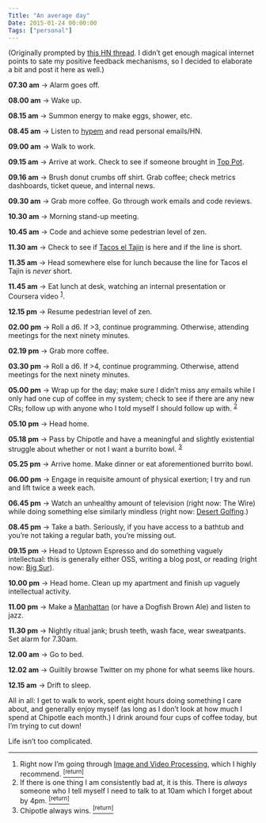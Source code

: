 ```yaml
---
Title: "An average day"
Date: 2015-01-24 00:00:00
Tags: ["personal"]
---
```


<p>(Originally prompted by <a href="https://news.ycombinator.com/item?id=8938915">this HN thread</a>.  I didn’t get enough magical internet points to sate my positive feedback mechanisms, so I decided to elaborate a bit and post it here as well.)</p>


<p><strong>07.30 am</strong> → Alarm goes off.</p>


<p><strong>08.00 am</strong> → Wake up.</p>


<p><strong>08.15 am</strong> → Summon energy to make eggs, shower, etc.</p>


<p><strong>08.45 am</strong> → Listen to <a href="http://hypem.com/jmduke">hypem</a> and read personal emails/HN.</p>


<p><strong>09.00 am</strong> → Walk to work.</p>


<p><strong>09.15 am</strong> → Arrive at work. Check to see if someone brought in <a href="http://www.toppotdoughnuts.com/">Top Pot</a>.</p>


<p><strong>09.16 am</strong> → Brush donut crumbs off shirt. Grab coffee; check metrics dashboards, ticket queue, and internal news.</p>


<p><strong>09.30 am</strong> → Grab more coffee. Go through work emails and code reviews.</p>


<p><strong>10.30 am</strong> → Morning stand-up meeting.</p>


<p><strong>10.45 am</strong> → Code and achieve some pedestrian level of zen.</p>


<p><strong>11.30 am</strong> → Check to see if <a href="http://www.yelp.com/biz/tacos-el-tajin-algona">Tacos el Tajin</a> is here and if the line is short.</p>


<p><strong>11.35 am</strong> → Head somewhere else for lunch because the line for Tacos el Tajin is <em>never</em> short.</p>


<p><strong>11.45 am</strong> → Eat lunch at desk, watching an internal presentation or Coursera video <sup class="footnote-ref" id="fnref:1"><a href="#fn:1" rel="footnote">1</a></sup>.</p>


<p><strong>12.15 pm</strong> → Resume pedestrian level of zen.</p>


<p><strong>02.00 pm</strong> → Roll a d6. If &gt;3, continue programming. Otherwise, attending meetings for the next ninety minutes.</p>


<p><strong>02.19 pm</strong> → Grab more coffee.</p>


<p><strong>03.30 pm</strong> → Roll a d6. If &gt;4, continue programming. Otherwise, attend meetings for the next ninety minutes.</p>


<p><strong>05.00 pm</strong> → Wrap up for the day; make sure I didn’t miss any emails while I only had one cup of coffee in my system; check to see if there are any new CRs; follow up with anyone who I told myself I should follow up with. <sup class="footnote-ref" id="fnref:2"><a href="#fn:2" rel="footnote">2</a></sup></p>


<p><strong>05.10 pm</strong> → Head home.</p>


<p><strong>05.18 pm</strong> → Pass by Chipotle and have a meaningful and slightly existential struggle about whether or not I want a burrito bowl. <sup class="footnote-ref" id="fnref:3"><a href="#fn:3" rel="footnote">3</a></sup></p>


<p><strong>05.25 pm</strong> → Arrive home. Make dinner or eat aforementioned burrito bowl.</p>


<p><strong>06.00 pm</strong> → Engage in requisite amount of physical exertion; I try and run and lift twice a week each.</p>


<p><strong>06.45 pm</strong> → Watch an unhealthy amount of television (right now: The Wire) while doing something else similarly mindless (right now: <a href="https://www.google.com/url?sa=t&amp;rct=j&amp;q=&amp;esrc=s&amp;source=web&amp;cd=4&amp;cad=rja&amp;uact=8&amp;ved=0CDgQFjAD&amp;url=https%3A%2F%2Fitunes.apple.com%2Fus%2Fapp%2Fdesert-golfing%2Fid902062673%3Fmt%3D8&amp;ei=7_LDVMPrNNe0oQSz0oK4BQ&amp;usg=AFQjCNH6nQZRCdz_X-XPDz2l0KpK_leKcQ&amp;sig2=3gizJ-lmH9DkfIHdFr3HhA&amp;bvm=bv.84349003,d.cGU">Desert Golfing</a>.)</p>


<p><strong>08.45 pm</strong> → Take a bath. Seriously, if you have access to a bathtub and you’re not taking a regular bath, you’re missing out.</p>


<p><strong>09.15 pm</strong> → Head to Uptown Espresso and do something vaguely intellectual: this is generally either OSS, writing a blog post, or reading (right now: <a href="http://www.amazon.com/Big-Sur-Jack-Kerouac-ebook/dp/B00601W8L2">Big Sur</a>).</p>


<p><strong>10.00 pm</strong> → Head home. Clean up my apartment and finish up vaguely intellectual activity.</p>


<p><strong>11.00 pm</strong> → Make a <a href="http://www.getbarback.com/recipe/Manhattan">Manhattan</a> (or have a Dogfish Brown Ale) and listen to jazz.</p>


<p><strong>11.30 pm</strong> → Nightly ritual jank; brush teeth, wash face, wear sweatpants. Set alarm for 7.30am.</p>


<p><strong>12.00 am</strong> → Go to bed.</p>


<p><strong>12.02 am</strong> → Guiltily browse Twitter on my phone for what seems like hours.</p>


<p><strong>12.15 am</strong> → Drift to sleep.</p>


<p>All in all: I get to walk to work, spent eight hours doing something I care about, and generally enjoy myself (as long as I don’t look at how much I spend at Chipotle each month.) I drink around four cups of coffee today, but I’m trying to cut down!</p>


<p>Life isn’t too complicated.</p>


<div class="footnotes">
<hr/>
<ol>
<li id="fn:1">Right now I’m going through <a href="https://www.coursera.org/course/images">Image and Video Processing</a>, which I highly recommend.
 <a class="footnote-return" href="#fnref:1"><sup>[return]</sup></a></li>
<li id="fn:2">If there is one thing I am consistently bad at, it is this.  There is <em>always</em> someone who I tell myself I need to talk to at 10am which I forget about by 4pm.
 <a class="footnote-return" href="#fnref:2"><sup>[return]</sup></a></li>
<li id="fn:3">Chipotle always wins.
 <a class="footnote-return" href="#fnref:3"><sup>[return]</sup></a></li>
</ol>
</div>
	